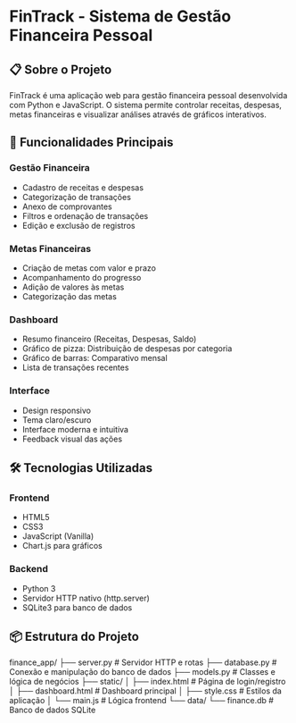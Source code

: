 # FinTrack - Sistema de Gestão Financeira Pessoal

## 📋 Sobre o Projeto
FinTrack é uma aplicação web para gestão financeira pessoal desenvolvida com Python e JavaScript. O sistema permite controlar receitas, despesas, metas financeiras e visualizar análises através de gráficos interativos.

## 🚀 Funcionalidades Principais

### Gestão Financeira
- Cadastro de receitas e despesas
- Categorização de transações
- Anexo de comprovantes
- Filtros e ordenação de transações
- Edição e exclusão de registros

### Metas Financeiras 
- Criação de metas com valor e prazo
- Acompanhamento do progresso
- Adição de valores às metas
- Categorização das metas

### Dashboard
- Resumo financeiro (Receitas, Despesas, Saldo)
- Gráfico de pizza: Distribuição de despesas por categoria
- Gráfico de barras: Comparativo mensal
- Lista de transações recentes

### Interface
- Design responsivo
- Tema claro/escuro
- Interface moderna e intuitiva
- Feedback visual das ações

## 🛠️ Tecnologias Utilizadas

### Frontend
- HTML5
- CSS3 
- JavaScript (Vanilla)
- Chart.js para gráficos

### Backend
- Python 3
- Servidor HTTP nativo (http.server)
- SQLite3 para banco de dados

## 📦 Estrutura do Projeto 
finance_app/
├── server.py # Servidor HTTP e rotas
├── database.py # Conexão e manipulação do banco de dados
├── models.py # Classes e lógica de negócios
├── static/
│ ├── index.html # Página de login/registro
│ ├── dashboard.html # Dashboard principal
│ ├── style.css # Estilos da aplicação
│ └── main.js # Lógica frontend
└── data/
└── finance.db # Banco de dados SQLite